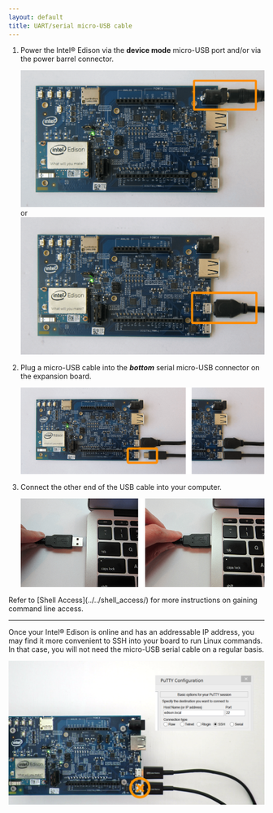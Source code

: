 ```yaml
---
layout: default
title: UART/serial micro-USB cable
---
```


1. Power the Intel® Edison via the **device mode** micro-USB port and/or via the power barrel connector.

    ![DC power supply plugged into power barrel connector](images/ac_power_barrel.png)
    or
    ![Micro-USB cable plugged into the top micro-USB connector](images/device_mode-usb-cable.png)

2. Plug a micro-USB cable into the **_bottom_** serial micro-USB connector on the expansion board.

    ![Micro-USB cable being plugged into the bottom micro-USB connector](images/uart_serial-usb_cable-before_after.png)

3. Connect the other end of the USB cable into your computer.

    ![USB cable being plugged into laptop](images/computer-usb_cable-before_after.png)

<div class="callout info" markdown="1">
Refer to [Shell Access](../../shell_access/) for more instructions on gaining command line access.

---

Once your Intel® Edison is online and has an addressable IP address, you may find it more convenient to SSH into your board to run Linux commands. In that case, you will not need the micro-USB serial cable on a regular basis.

![Serial cable not required for SSH access](images/ssh_access-no_cable_needed.png)
</div>